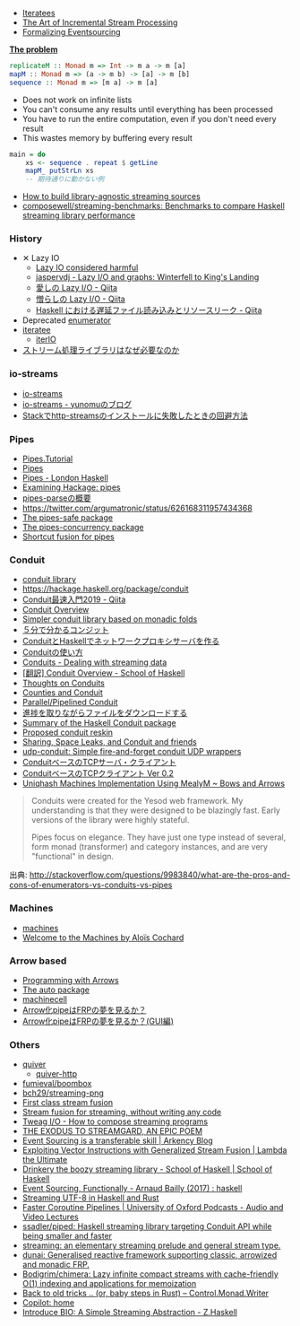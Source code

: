* [Iteratees](https://ro-che.info/ccc/15)
* [The Art of Incremental Stream Processing](http://mth.io/talks/streams/)
* [Formalizing Eventsourcing](http://www.corecursion.net/post/2017-01-01-Formalizing_Eventsourcing)

[**The problem**](http://www.scs.stanford.edu/14sp-cs240h/slides/pipes-slides.html#(3))

```haskell
replicateM :: Monad m => Int -> m a -> m [a]
mapM :: Monad m => (a -> m b) -> [a] -> m [b]
sequence :: Monad m => [m a] -> m [a]
```

* Does not work on infinite lists
* You can't consume any results until everything has been processed
* You have to run the entire computation, even if you don't need every result
* This wastes memory by buffering every result

```haskell
main = do
    xs <- sequence . repeat $ getLine
    mapM_ putStrLn xs
    -- 期待通りに動かない例
```

* [How to build library-agnostic streaming sources](http://www.haskellforall.com/2014/11/how-to-build-library-agnostic-streaming.html)
* [composewell/streaming-benchmarks: Benchmarks to compare Haskell streaming library performance](https://github.com/composewell/streaming-benchmarks)

### History
* ✕ Lazy IO
    * [Lazy IO considered harmful](https://sites.google.com/site/haskell/notes/lazy-io-considered-harmful-way-to-go-left-fold-enumerator)
    * [jaspervdj - Lazy I/O and graphs: Winterfell to King's Landing](https://jaspervdj.be/posts/2017-01-17-lazy-io-graphs.html)
    * [愛しの Lazy I/O - Qiita](http://qiita.com/nobsun/items/a0fc3b987f013e9649f0)
    * [憎らしの Lazy I/O - Qiita](http://qiita.com/nobsun/items/a20b9621d5ea4b3937ce)
    * [Haskell における遅延ファイル読み込みとリソースリーク - Qiita](https://qiita.com/satosystems/items/c1c0feef87345a9df69d)
* Deprecated [enumerator](https://hackage.haskell.org/package/enumerator)
* [iteratee](https://hackage.haskell.org/package/iteratee)
    * [iterIO](https://hackage.haskell.org/package/iterIO)
* [ストリーム処理ライブラリはなぜ必要なのか](https://docs.google.com/document/d/17CDvq00OgRjvSgRnQz3pLEYPF4246LtIBbx6-7w9fmo)

### io-streams
* [io-streams](http://hackage.haskell.org/package/io-streams)
* [io-streams - yunomuのブログ](http://yunomu.hatenablog.jp/entry/2013/09/22/160859)
* [Stackでhttp-streamsのインストールに失敗したときの回避方法](http://qiita.com/kuy/items/f106c75a246a62503572)

### Pipes
* [Pipes.Tutorial](https://hackage.haskell.org/package/pipes/docs/Pipes-Tutorial.html)
* [Pipes](http://www.scs.stanford.edu/14sp-cs240h/slides/pipes-slides.html)
* [Pipes - London Haskell](https://www.youtube.com/watch?v=2jdJGdA7AYs)
* [Examining Hackage: pipes](http://jozefg.bitbucket.org/posts/2015-06-01-pipes.html)
* [pipes-parseの概要](http://qiita.com/hiratara/items/88ffab011f6e93a88f64)
* <https://twitter.com/argumatronic/status/626168311957434368>
* [The pipes-safe package](https://hackage.haskell.org/package/pipes-safe)
* [The pipes-concurrency package](https://hackage.haskell.org/package/pipes-concurrency)
* [Shortcut fusion for pipes](http://www.haskellforall.com/2014/01/stream-fusion-for-pipes.html)

### Conduit
* [conduit library](https://haskell-lang.org/library/conduit)
* <https://hackage.haskell.org/package/conduit>
* [Conduit最速入門2019 - Qiita](https://qiita.com/as_capabl/items/3684a470ac9f49e5243e)
* [Conduit Overview](https://www.fpcomplete.com/user/snoyberg/library-documentation/conduit-overview)
* [Simpler conduit library based on monadic folds](http://newartisans.com/2014/06/simpler-conduit-library/)
* [５分で分かるコンジット](http://melpon.org/yesodbookjp/conduit)
* [ConduitとHaskellでネットワークプロキシサーバを作る](http://tanakh.jp/posts/2012-07-01-conduit-0.5.html)
* [Conduitの使い方](http://qiita.com/siphilia_rn/items/f3d8d83496a8eab65274)
* [Conduits - Dealing with streaming data](http://none.io/posts/2014-07-03-Conduits---Dealing-with-streaming-data.html)
* [[翻訳] Conduit Overview - School of Haskell](http://qiita.com/alpha22jp/items/0d634b0bb9f4ccb0cd05)
* [Thoughts on Conduits](http://neilmitchell.blogspot.jp/2015/07/thoughts-on-conduits.html)
* [Counties and Conduit](http://levischuck.com/posts/2015-07-26-counties-and-conduit.html)
* [Parallel/Pipelined Conduit](http://neilmitchell.blogspot.jp/2015/07/parallelpipelined-conduit.html)
* [進捗を取りながらファイルをダウンロードする](http://qiita.com/techno-tanoC/items/39fdc32f3c8f79a26183)
* [Summary of the Haskell Conduit package](http://haskell.zcourts.com/io/2013/12/27/introduction-to-conduit/)
* [Proposed conduit reskin](http://www.snoyman.com/blog/2016/09/proposed-conduit-reskin)
* [Sharing, Space Leaks, and Conduit and friends](http://www.well-typed.com/blog/2016/09/sharing-conduit/)
* [udp-conduit: Simple fire-and-forget conduit UDP wrappers](https://hackage.haskell.org/package/udp-conduit)
* [ConduitベースのTCPサーバ・クライアント](http://qiita.com/yutasth/items/9e2040c9f2206360c85f)
* [ConduitベースのTCPクライアント Ver 0.2](http://qiita.com/yutasth/items/53b6c57d872abe45d087)
* [Uniqhash Machines Implementation Using MealyM ~ Bows and Arrows](http://sordina.github.io/blog/2016/11/06/1478354235-uniqhash_machines_implementation.html)

> Conduits were created for the Yesod web framework. My understanding is that they were designed to be blazingly fast. Early versions of the library were highly stateful.
>
> Pipes focus on elegance. They have just one type instead of several, form monad (transformer) and category instances, and are very "functional" in design.

出典: <http://stackoverflow.com/questions/9983840/what-are-the-pros-and-cons-of-enumerators-vs-conduits-vs-pipes>

### Machines
* [machines](http://hackage.haskell.org/package/machines)
* [Welcome to the Machines by Aloïs Cochard](https://www.youtube.com/watch?v=sEfn_x245mE&index=7&list=PL9Z-JgiTsOYTdi91N_DlcpWqkCYvMrhA4)

### Arrow based
* [Programming with Arrows](http://www.cse.chalmers.se/~rjmh/afp-arrows.pdf)
* [The auto package](http://hackage.haskell.org/package/auto)
* [machinecell](http://hackage.haskell.org/package/machinecell)
* [Arrow化pipeはFRPの夢を見るか？](http://qiita.com/as_capabl/items/cefef00635031a540dd3)
* [Arrow化pipeはFRPの夢を見るか？(GUI編)](http://qiita.com/as_capabl/items/11751da09f9257864692)

### Others
* [quiver](http://hackage.haskell.org/package/quiver)
  * [quiver-http](https://hackage.haskell.org/package/quiver-http)
* [fumieval/boombox](https://github.com/fumieval/boombox)
* [bch29/streaming-png](https://github.com/bch29/streaming-png)
* [First class stream fusion](http://www.yesodweb.com/blog/2016/02/first-class-stream-fusion)
* [Stream fusion for streaming, without writing any code](http://twanvl.nl/blog/haskell/streaming-vector)
* [Tweag I/O - How to compose streaming programs](http://www.tweag.io/posts/2017-10-05-streaming2.html)
* [THE EXODUS TO STREAMGARD, AN EPIC POEM](http://www.tweag.io/posts/2017-11-01-streaming-and-foldl.html)
* [Event Sourcing is a transferable skill \| Arkency Blog](https://blog.arkency.com/event-sourcing-is-a-transferable-skill/)
* [Exploiting Vector Instructions with Generalized Stream Fusion \| Lambda the Ultimate](http://lambda-the-ultimate.org/node/5485)
* [Drinkery the boozy streaming library - School of Haskell | School of Haskell](https://www.schoolofhaskell.com/user/fumieval/drinkery-the-boozy-streaming-library)
* [Event Sourcing, Functionally - Arnaud Bailly (2017) : haskell](https://www.reddit.com/r/haskell/comments/94timd/event_sourcing_functionally_arnaud_bailly_2017/)
* [Streaming UTF-8 in Haskell and Rust](https://www.fpcomplete.com/blog/2018/07/streaming-utf8-haskell-rust)
* [Faster Coroutine Pipelines \| University of Oxford Podcasts - Audio and Video Lectures](http://podcasts.ox.ac.uk/faster-coroutine-pipelines)
* [ssadler/piped: Haskell streaming library targeting Conduit API while being smaller and faster](https://github.com/ssadler/piped)
* [streaming: an elementary streaming prelude and general stream type.](https://hackage.haskell.org/package/streaming)
* [dunai: Generalised reactive framework supporting classic, arrowized and monadic FRP.](https://hackage.haskell.org/package/dunai-0.6.0)
* [Bodigrim/chimera: Lazy infinite compact streams with cache-friendly O(1) indexing and applications for memoization](https://github.com/Bodigrim/chimera)
* [Back to old tricks .. (or, baby steps in Rust) – Control.Monad.Writer](https://donsbot.wordpress.com/2020/07/04/back-to-old-tricks-or-baby-steps-in-rust/amp/)
* [Copilot: home](https://copilot-language.github.io/)
* [Introduce BIO: A Simple Streaming Abstraction - Z.Haskell](https://z.haskell.world/design/2021/04/20/introduce-BIO-a-simple-streaming-abstraction.html)
